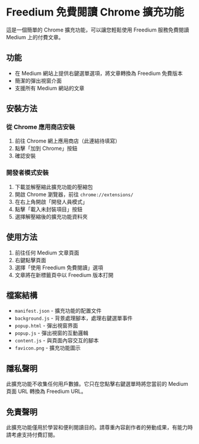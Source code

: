 # Freedium 免費閱讀 Chrome 擴充功能

這是一個簡單的 Chrome 擴充功能，可以讓您輕鬆使用 Freedium 服務免費閱讀 Medium 上的付費文章。

## 功能

- 在 Medium 網站上提供右鍵選單選項，將文章轉換為 Freedium 免費版本
- 簡潔的彈出視窗介面
- 支援所有 Medium 網站的文章

## 安裝方法

### 從 Chrome 應用商店安裝

1. 前往 Chrome 網上應用商店（此連結待填寫）
2. 點擊「加到 Chrome」按鈕
3. 確認安裝

### 開發者模式安裝

1. 下載並解壓縮此擴充功能的壓縮包
2. 開啟 Chrome 瀏覽器，前往 `chrome://extensions/`
3. 在右上角開啟「開發人員模式」
4. 點擊「載入未封裝項目」按鈕
5. 選擇解壓縮後的擴充功能資料夾

## 使用方法

1. 前往任何 Medium 文章頁面
2. 右鍵點擊頁面
3. 選擇「使用 Freedium 免費閱讀」選項
4. 文章將在新標籤頁中以 Freedium 版本打開

## 檔案結構

- `manifest.json` - 擴充功能的配置文件
- `background.js` - 背景處理腳本，處理右鍵選單事件
- `popup.html` - 彈出視窗界面
- `popup.js` - 彈出視窗的互動邏輯
- `content.js` - 與頁面內容交互的腳本
- `favicon.png` - 擴充功能圖示

## 隱私聲明

此擴充功能不收集任何用戶數據。它只在您點擊右鍵選單時將您當前的 Medium 頁面 URL 轉換為 Freedium URL。

## 免責聲明

此擴充功能僅用於學習和便利閱讀目的。請尊重內容創作者的勞動成果，有能力時請考慮支持付費訂閱。 
